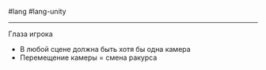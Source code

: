 #lang #lang-unity

---
Глаза игрока
- В любой сцене должна быть хотя бы одна камера
- Перемещение камеры = смена ракурса
